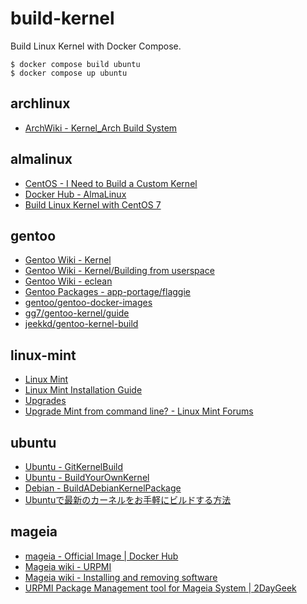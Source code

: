 # build-kernel

Build Linux Kernel with Docker Compose.

```
$ docker compose build ubuntu
$ docker compose up ubuntu
```

## archlinux

* [ArchWiki - Kernel_Arch Build System](https://wiki.archlinux.org/title/Kernel/Arch_Build_System)

## almalinux

* [CentOS - I Need to Build a Custom Kernel](https://wiki.centos.org/HowTos/Custom_Kernel)
* [Docker Hub - AlmaLinux](https://hub.docker.com/_/almalinux/)
* [Build Linux Kernel with CentOS 7](https://qiita.com/syo0901/items/3e03222bf4e79d22ccd1)

## gentoo

* [Gentoo Wiki - Kernel](https://wiki.gentoo.org/wiki/Kernel)
* [Gentoo Wiki - Kernel/Building from userspace](https://wiki.gentoo.org/wiki/Kernel/Building_from_userspace)
* [Gentoo Wiki - eclean](https://wiki.gentoo.org/wiki/Eclean/ja)
* [Gentoo Packages - app-portage/flaggie](https://packages.gentoo.org/packages/app-portage/flaggie)
* [gentoo/gentoo-docker-images](https://github.com/gentoo/gentoo-docker-images)
* [gg7/gentoo-kernel/guide](https://github.com/gg7/gentoo-kernel-guide)
* [jeekkd/gentoo-kernel-build](https://github.com/jeekkd/gentoo-kernel-build)

## linux-mint

* [Linux Mint](https://linuxmint.com/)
* [Linux Mint Installation Guide](https://linuxmint-installation-guide.readthedocs.io/en/latest/)
* [Upgrades](https://linuxmint-user-guide.readthedocs.io/en/latest/upgrade.html)
* [Upgrade Mint from command line? - Linux Mint Forums](https://forums.linuxmint.com/viewtopic.php?t=311267)

## ubuntu

* [Ubuntu - GitKernelBuild](https://wiki.ubuntu.com/KernelTeam/GitKernelBuild)
* [Ubuntu - BuildYourOwnKernel](https://wiki.ubuntu.com/Kernel/BuildYourOwnKernel)
* [Debian - BuildADebianKernelPackage](https://wiki.debian.org/BuildADebianKernelPackage)
* [Ubuntuで最新のカーネルをお手軽にビルドする方法](https://gihyo.jp/admin/serial/01/ubuntu-recipe/0526?page=2)

## mageia

* [mageia - Official Image | Docker Hub](https://hub.docker.com/_/mageia)
* [Mageia wiki - URPMI](https://wiki.mageia.org/en/URPMI)
* [Mageia wiki - Installing and removing software](https://wiki.mageia.org/en/Installing_and_removing_software)
* [URPMI Package Management tool for Mageia System | 2DayGeek](https://www.2daygeek.com/urpmi-command-examples-manage-packages-mageia-system/)

